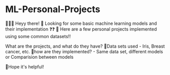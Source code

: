 # ML-Personal-Projects

🙋🏽‍♀️ Heyy there!
🤔 Looking for some basic machine learning models and their implementation ❓❓
🎉 Here are a few personal projects implemented using some common datasets!!

What are the projects, and what do they have?
📌Data sets used - Iris, Breast cancer, etc.
📌how are they implemented? - Same data set, different models or Comparision between models

🤗Hope it's helpful!
